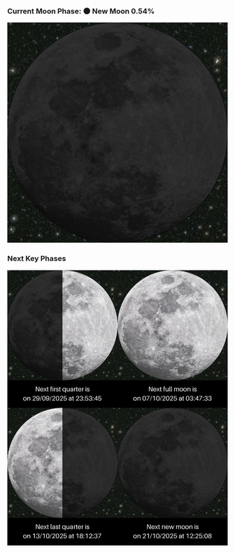 ### Current Moon Phase: 🌑 New Moon 0.54%
![Moon Phase](moonphase.png)
### Next Key Phases
![Gallery](gallery.png)